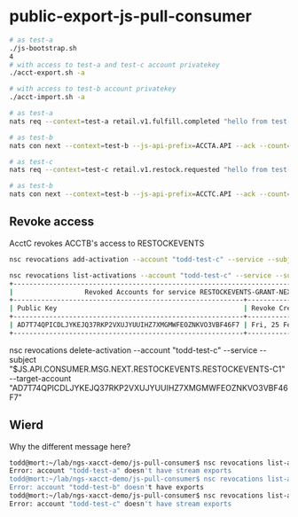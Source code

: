 # public-export-js-pull-consumer

```bash
# as test-a
./js-bootstrap.sh
4
# with access to test-a and test-c account privatekey
./acct-export.sh -a

# with access to test-b account privatekey
./acct-import.sh -a

# as test-a
nats req --context=test-a retail.v1.fulfill.completed "hello from test-a"

# as test-b
nats con next --context=test-b --js-api-prefix=ACCTA.API --ack --count=1 FULFILLEVENTS FULFILLEVENTS-C1

# as test-c
nats req --context=test-c retail.v1.restock.requested "hello from test-c"

# as test-b
nats con next --context=test-b --js-api-prefix=ACCTC.API --ack --count=1 RESTOCKEVENTS RESTOCKEVENTS-C1
```

## Revoke access

AcctC revokes ACCTB's access to RESTOCKEVENTS 
```bash
nsc revocations add-activation --account "todd-test-c" --service --subject "\$JS.API.CONSUMER.MSG.NEXT.RESTOCKEVENTS.RESTOCKEVENTS-C1" --target-account "AD7T74QPICDLJYKEJQ37RKP2VXUJYUUIHZ7XMGMWFEOZNKVO3VBF46F7"

nsc revocations list-activations --account "todd-test-c" --service --subject "\$JS.API.CONSUMER.MSG.NEXT.RESTOCKEVENTS.RESTOCKEVENTS-C1"
+------------------------------------------------------------------------------------------+
|                  Revoked Accounts for service RESTOCKEVENTS-GRANT-NEXT                   |
+----------------------------------------------------------+-------------------------------+
| Public Key                                               | Revoke Credentials Before     |
+----------------------------------------------------------+-------------------------------+
| AD7T74QPICDLJYKEJQ37RKP2VXUJYUUIHZ7XMGMWFEOZNKVO3VBF46F7 | Fri, 25 Feb 2022 19:20:20 PST |
+----------------------------------------------------------+-------------------------------+
```

nsc revocations delete-activation --account "todd-test-c" --service --subject "\$JS.API.CONSUMER.MSG.NEXT.RESTOCKEVENTS.RESTOCKEVENTS-C1" --target-account "AD7T74QPICDLJYKEJQ37RKP2VXUJYUUIHZ7XMGMWFEOZNKVO3VBF46F7"


## Wierd

Why the different message here?
```bash
todd@mort:~/lab/ngs-xacct-demo/js-pull-consumer$ nsc revocations list-activations --account "todd-test-a"
Error: account "todd-test-a" doesn't have stream exports
todd@mort:~/lab/ngs-xacct-demo/js-pull-consumer$ nsc revocations list-activations --account "todd-test-b"
Error: account "todd-test-b" doesn't have exports
todd@mort:~/lab/ngs-xacct-demo/js-pull-consumer$ nsc revocations list-activations --account "todd-test-c"
Error: account "todd-test-c" doesn't have stream exports
```